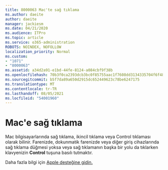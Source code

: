 ```yaml
---
title: 8000063 Mac'te sağ tıklama
ms.author: daeite
author: daeite
manager: jackiesm
ms.date: 04/21/2020
ms.audience: ITPro
ms.topic: article
ms.service: o365-administration
ROBOTS: NOINDEX, NOFOLLOW
localization_priority: Normal
ms.custom:
- "1071"
- "8000063"
ms.assetid: a34d2a91-e1bd-44fe-8124-a084cbf9f38b
ms.openlocfilehash: 70b3f0ca2393dcb3bc0f85755aac1f7608dd3134335704f6f48af43fb33b4af8
ms.sourcegitcommit: b5f7da89a650d2915dc652449623c78be6247175
ms.translationtype: MT
ms.contentlocale: tr-TR
ms.lasthandoff: 08/05/2021
ms.locfileid: "54001960"
---
```

# <a name="how-to-right-click-on-a-mac"></a>Mac'e sağ tıklama

Mac bilgisayarlarında sağ tıklama, ikincil tıklama veya Control tıklaması olarak bilinir. Farenizde, dokunmatik farenizde veya diğer giriş cihazlarında sağ tıklama düğmesi yoksa veya sağ tıklamanın başka bir yolu da tıklarken klavyenizin **Control** tuşuna basılı tutmaktır.
  
Daha fazla bilgi için [Apple desteğine gidin.](https://go.microsoft.com/fwlink/?linkid=2022220&amp;clcid=0x409)
  